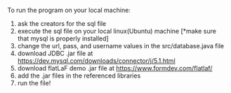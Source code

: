 To run the program on your local machine:

1. ask the creators for the sql file
2. execute the sql file on your local linux(Ubuntu) machine [*make sure that mysql is properly installed]
3. change the url, pass, and username values in the src/database.java file
4. download JDBC .jar file at https://dev.mysql.com/downloads/connector/j/5.1.html
5. download flatLaF demo .jar file at https://www.formdev.com/flatlaf/
6. add the .jar files in the referenced libraries
7. run the file!
